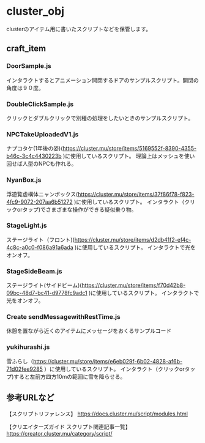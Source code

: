 # cluster_obj
clusterのアイテム用に書いたスクリプトなどを保管します。

## craft_item

### DoorSample.js
インタラクトするとアニメーション開閉するドアのサンプルスクリプト。開閉の角度は９０度。

### DoubleClickSample.js
クリックとダブルクリックで別種の処理をしたいときのサンプルスクリプト。

### NPCTakeUploadedV1.js
ナプコタケ(1年後の姿)(https://cluster.mu/store/items/5169552f-8390-4355-b46c-3c4c4430223b )に使用しているスクリプト。
理論上はメッシュを使い回せば人型のNPCも作れる。

### NyanBox.js
浮遊覧虚構体ニャンボックス(https://cluster.mu/store/items/37f86f78-f823-4fc9-9072-207aa6b51272 )に使用しているスクリプト。
インタラクト（クリックorタップ)でさまざまな操作ができる疑似乗り物。

### StageLight.js
ステージライト（フロント)(https://cluster.mu/store/items/d2db41f2-ef4c-4c8c-a0c0-f086a91a6ada )に使用しているスクリプト。
インタラクトで光をオンオフ。

### StageSideBeam.js
ステージライト(サイドビーム)(https://cluster.mu/store/items/f70d42b8-09bc-48d7-bc41-d9778fc9adc1 )に使用しているスクリプト。
インタラクトで光をオンオフ。

### Create sendMessagewithRestTime.js
休憩を置ながら近くのアイテムにメッセージをおくるサンプルコード

### yukihurashi.js
雪ふらし（https://cluster.mu/store/items/e6eb029f-6b02-4828-af6b-71d02fee9285 ）に使用しているスクリプト。
インタラクト（クリックorタップ)すると左前方四方10mの範囲に雪を降らせる。



## 参考URLなど
【スクリプトリファレンス】
https://docs.cluster.mu/script/modules.html

【クリエイターズガイド スクリプト関連記事一覧】
https://creator.cluster.mu/category/script/
